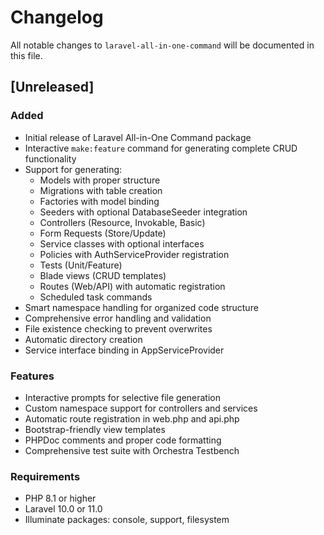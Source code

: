 # Changelog

All notable changes to `laravel-all-in-one-command` will be documented in this file.

## [Unreleased]

### Added
- Initial release of Laravel All-in-One Command package
- Interactive `make:feature` command for generating complete CRUD functionality
- Support for generating:
  - Models with proper structure
  - Migrations with table creation
  - Factories with model binding
  - Seeders with optional DatabaseSeeder integration
  - Controllers (Resource, Invokable, Basic)
  - Form Requests (Store/Update)
  - Service classes with optional interfaces
  - Policies with AuthServiceProvider registration
  - Tests (Unit/Feature)
  - Blade views (CRUD templates)
  - Routes (Web/API) with automatic registration
  - Scheduled task commands
- Smart namespace handling for organized code structure
- Comprehensive error handling and validation
- File existence checking to prevent overwrites
- Automatic directory creation
- Service interface binding in AppServiceProvider

### Features
- Interactive prompts for selective file generation
- Custom namespace support for controllers and services
- Automatic route registration in web.php and api.php
- Bootstrap-friendly view templates
- PHPDoc comments and proper code formatting
- Comprehensive test suite with Orchestra Testbench

### Requirements
- PHP 8.1 or higher
- Laravel 10.0 or 11.0
- Illuminate packages: console, support, filesystem
